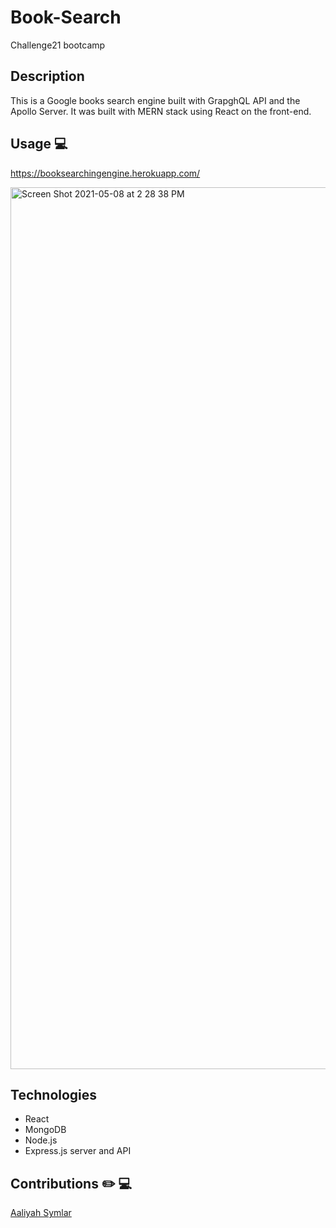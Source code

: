 # Book-Search
Challenge21 bootcamp



## Description
This is a Google books search engine built with GrapghQL API and the Apollo Server. 
It was built with MERN stack using React on the front-end. 

## Usage 💻
<a href="https://booksearchingengine.herokuapp.com/">https://booksearchingengine.herokuapp.com/</a>

<img width="1411" alt="Screen Shot 2021-05-08 at 2 28 38 PM" src="https://user-images.githubusercontent.com/40181569/117551129-c0286880-b009-11eb-811f-3a14189b66e7.png">


## Technologies 
* React
* MongoDB
* Node.js
* Express.js server and API

## Contributions ✏️ 💻
<a href="https://www.linkedin.com/in/aaliyah-symlar-931213102" target="_blank" rel="noopener noreferrer">Aaliyah Symlar</a>